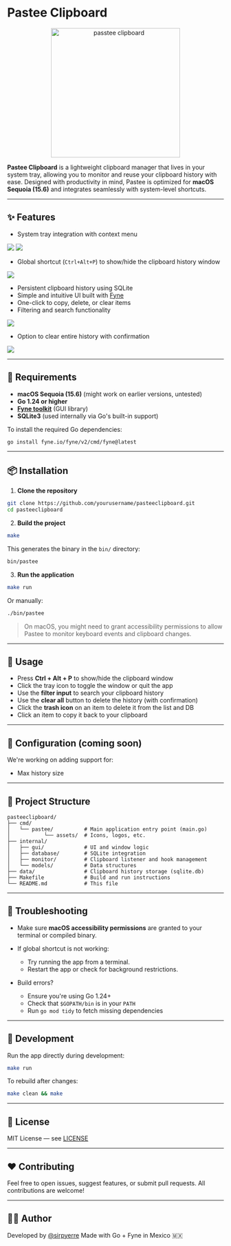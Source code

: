# Pastee Clipboard

<div align="center">
  <img src="https://res.cloudinary.com/dtbpucouh/image/upload/v1754584625/pasteeclipboard/passtee_logo_wcinyp.png" alt="passtee clipboard" width="300">
</div>


**Pastee Clipboard** is a lightweight clipboard manager that lives in your system tray, allowing you to monitor and reuse your clipboard history with ease. Designed with productivity in mind, Pastee is optimized for **macOS Sequoia (15.6)** and integrates seamlessly with system-level shortcuts.

---

## ✨ Features

- System tray integration with context menu
<img src="https://res.cloudinary.com/dtbpucouh/image/upload/v1754591393/pasteeclipboard/system-tray_rumip6.png">

<img src="https://res.cloudinary.com/dtbpucouh/image/upload/v1754591347/pasteeclipboard/menu-system-tray_pbkdiz.png">

- Global shortcut (`Ctrl+Alt+P`) to show/hide the clipboard history window
<img src="https://res.cloudinary.com/dtbpucouh/image/upload/v1754591347/pasteeclipboard/main-window_d9pxlx.png">

- Persistent clipboard history using SQLite
- Simple and intuitive UI built with [Fyne](https://fyne.io)
- One-click to copy, delete, or clear items
- Filtering and search functionality

<img src="https://res.cloudinary.com/dtbpucouh/image/upload/v1754591347/pasteeclipboard/filter-string-pastee_lpdjar.png">

- Option to clear entire history with confirmation

<img src="https://res.cloudinary.com/dtbpucouh/image/upload/v1754591346/pasteeclipboard/clear-all-pastee-history_lppoe6.png">

---

## 🚀 Requirements

- **macOS Sequoia (15.6)** (might work on earlier versions, untested)
- **Go 1.24 or higher**
- **[Fyne toolkit](https://developer.fyne.io/started/)** (GUI library)
- **SQLite3** (used internally via Go's built-in support)

To install the required Go dependencies:

```bash
go install fyne.io/fyne/v2/cmd/fyne@latest
````

---

## 📦 Installation

1. **Clone the repository**

```bash
git clone https://github.com/yourusername/pasteeclipboard.git
cd pasteeclipboard
```

2. **Build the project**

```bash
make
```

This generates the binary in the `bin/` directory:

```bash
bin/pastee
```

3. **Run the application**

```bash
make run
```

Or manually:

```bash
./bin/pastee
```

> On macOS, you might need to grant accessibility permissions to allow Pastee to monitor keyboard events and clipboard changes.

---

## 🧠 Usage

* Press **Ctrl + Alt + P** to show/hide the clipboard window
* Click the tray icon to toggle the window or quit the app
* Use the **filter input** to search your clipboard history
* Use the **clear all** button to delete the history (with confirmation)
* Click the **trash icon** on an item to delete it from the list and DB
* Click an item to copy it back to your clipboard

---

## 🔧 Configuration (coming soon)

We're working on adding support for:

* Max history size

---

## 📁 Project Structure

```
pasteeclipboard/
├── cmd/
│   └── pastee/          # Main application entry point (main.go)
│           └── assets/  # Icons, logos, etc.
├── internal/
│   ├── gui/             # UI and window logic
│   ├── database/        # SQLite integration
│   ├── monitor/         # Clipboard listener and hook management
│   └── models/          # Data structures
├── data/                # Clipboard history storage (sqlite.db)
├── Makefile             # Build and run instructions
└── README.md            # This file
```

---

## 🐛 Troubleshooting

* Make sure **macOS accessibility permissions** are granted to your terminal or compiled binary.
* If global shortcut is not working:

    * Try running the app from a terminal.
    * Restart the app or check for background restrictions.
* Build errors?

    * Ensure you're using Go 1.24+
    * Check that `$GOPATH/bin` is in your `PATH`
    * Run `go mod tidy` to fetch missing dependencies

---

## 🧪 Development

Run the app directly during development:

```bash
make run
```

To rebuild after changes:

```bash
make clean && make
```

---

## 📝 License

MIT License — see [LICENSE](LICENSE)

---

## ❤️ Contributing

Feel free to open issues, suggest features, or submit pull requests. All contributions are welcome!

---

## 👨‍💻 Author

Developed by [@sirpyerre](www.linkedin.com/in/sirpyerre)
Made with Go + Fyne in Mexico 🇲🇽